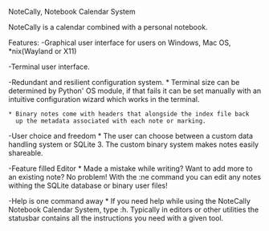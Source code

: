 NoteCally, Notebook Calendar System


NoteCally is a calendar combined with a personal notebook.

Features:
   -Graphical user interface for users on Windows, Mac OS, *nix(Wayland or X11)

   -Terminal user interface.

   -Redundant and resilient configuration system.
    * Terminal size can be determined by Python' OS module, if that fails
      it can be set manually with an intuitive configuration wizard which
      works in the terminal.

    * Binary notes come with headers that alongside the index file back
      up the metadata associated with each note or marking.

   -User choice and freedom
    * The user can choose between a custom data handling system
      or SQLite 3. The custom binary system makes notes easily
      shareable.

   -Feature filled Editor
    * Made a mistake while writing? Want to add more to an existing
      note? No problem! With the :ne command you can edit any notes
      withing the SQLite database or binary user files!

   -Help is one command away
    * If you need help while using the NoteCally Notebook Calendar
      System, type :h. Typically in editors or other utilities the
      statusbar contains all the instructions you need with a given
      tool.
